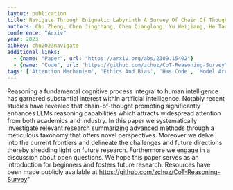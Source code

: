 ```yaml
---
layout: publication
title: Navigate Through Enigmatic Labyrinth A Survey Of Chain Of Thought Reasoning: Advances, Frontiers And Future
authors: Chu Zheng, Chen Jingchang, Chen Qianglong, Yu Weijiang, He Tao, Wang Haotian, Peng Weihua, Liu Ming, Qin Bing, Liu Ting
conference: "Arxiv"
year: 2023
bibkey: chu2023navigate
additional_links:
  - {name: "Paper", url: "https://arxiv.org/abs/2309.15402"}
  - {name: "Code", url: "https://github.com/zchuz/CoT-Reasoning-Survey"}
tags: ['Attention Mechanism', 'Ethics And Bias', 'Has Code', 'Model Architecture', 'Prompting', 'Survey Paper']
---
```

Reasoning a fundamental cognitive process integral to human intelligence has garnered substantial interest within artificial intelligence. Notably recent studies have revealed that chain-of-thought prompting significantly enhances LLMs reasoning capabilities which attracts widespread attention from both academics and industry. In this paper we systematically investigate relevant research summarizing advanced methods through a meticulous taxonomy that offers novel perspectives. Moreover we delve into the current frontiers and delineate the challenges and future directions thereby shedding light on future research. Furthermore we engage in a discussion about open questions. We hope this paper serves as an introduction for beginners and fosters future research. Resources have been made publicly available at https://github.com/zchuz/CoT-Reasoning-Survey"
